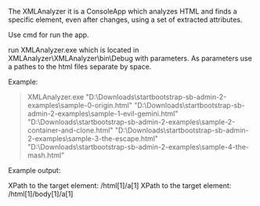 The XMLAnalyzer it is a ConsoleApp which analyzes HTML and finds a specific element, even after changes, using a set of extracted attributes. 

Use cmd for run the app.

run XMLAnalyzer.exe which is located in XMLAnalyzer\XMLAnalyzer\bin\Debug with parameters.
As parameters use a pathes to the html files separate by space.
  
Example: 

> XMLAnalyzer.exe "D:\Downloads\startbootstrap-sb-admin-2-examples\sample-0-origin.html"
				"D:\Downloads\startbootstrap-sb-admin-2-examples\sample-1-evil-gemini.html"
				"D:\Downloads\startbootstrap-sb-admin-2-examples\sample-2-container-and-clone.html"
				"D:\Downloads\startbootstrap-sb-admin-2-examples\sample-3-the-escape.html"
				"D:\Downloads\startbootstrap-sb-admin-2-examples\sample-4-the-mash.html"
				
Example output:

XPath to the target element: /html[1]/a[1]
XPath to the target element: /html[1]/body[1]/a[1]



